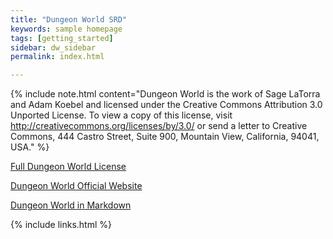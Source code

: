 ```yaml
---
title: "Dungeon World SRD"
keywords: sample homepage
tags: [getting_started]
sidebar: dw_sidebar
permalink: index.html

---
```


{% include note.html content="Dungeon World is the work of Sage LaTorra and Adam Koebel and licensed under the Creative Commons Attribution 3.0 Unported License. To view a copy of this license, visit <a href='http://creativecommons.org/licenses/by/3.0/'>http://creativecommons.org/licenses/by/3.0/</a> or send a letter to Creative Commons, 444 Castro Street, Suite 900, Mountain View, California, 94041, USA." %}

[Full Dungeon World License](https://github.com/Sagelt/Dungeon-World/blob/master/LICENSE)

[Dungeon World Official Website](http://www.dungeon-world.com/)

[Dungeon World in Markdown](https://github.com/agude/Dungeon-World-Markdown)

{% include links.html %}
